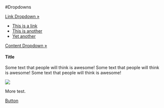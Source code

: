 #Dropdowns

<a href="#" class="button" data-dropdown="tinyDrop">Link Dropdown &raquo;</a>
<ul id="tinyDrop" class="f-dropdown" data-dropdown-content>
    <li><a href="#">This is a link</a></li>
    <li><a href="#">This is another</a></li>
    <li><a href="#">Yet another</a></li>
</ul>
<a href="#" class="button" data-dropdown="contentDrop">Content Dropdown &raquo;</a>
<div id="contentDrop" class="f-dropdown content medium" data-dropdown-content>
    <h4>Title</h4>
    <p>Some text that people will think is awesome! Some text that people will think is awesome! Some text that people will think is awesome!</p>
    <img src="../project-assets/img/demos/demo1.jpg">
    <p>More test.</p>
    <a href="#" class="button">Button</a>
</div>